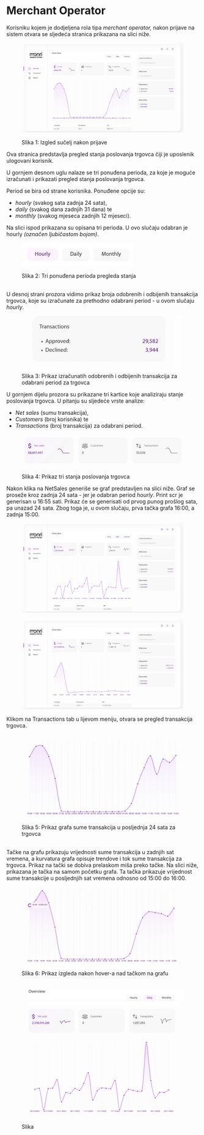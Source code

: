 # Merchant Operator

Korisniku kojem je dodjeljena rola tipa _merchant operator,_ nakon prijave na sistem otvara se sljedeća stranica prikazana na slici niže.

<figure><img src="../.gitbook/assets/68C74067-0768-4AF0-B92F-0F8BD3EC1CFA (1).jpeg" alt=""><figcaption><p>Slika 1: Izgled sučelj nakon prijave</p></figcaption></figure>

Ova stranica predstavlja pregled stanja poslovanja trgovca čiji je  uposlenik ulogovani korisnik.

U gornjem desnom uglu nalaze se tri ponuđena perioda, za koje je moguće izračunati i prikazati pregled stanja poslovanja trgovca.

Period se bira od strane korisnika. Ponuđene opcije su:

* _hourly_ (svakog sata zadnja 24 sata),
* _daily_ (svakog dana zadnjih 31 dana) te
* _monthly_ (svakog mjeseca zadnjih 12 mjeseci).

Na slici ispod prikazana su opisana tri perioda. U ovo slučaju odabran je hourly _(označen ljubičastom bojom)_.

<figure><img src="../.gitbook/assets/D9F34BFE-6964-4CF0-BD21-F885FC21498B_4_5005_c.jpeg" alt=""><figcaption><p>Slika 2: Tri ponuđena perioda pregleda stanja</p></figcaption></figure>

\
U desnoj strani prozora vidimo prikaz broja odobrenih i odbijenih transakcija trgovca, koje su izračunate za prethodno odabrani period - u ovom slučaju _hourly_.

<figure><img src="../.gitbook/assets/89EA922A-E94B-4CBB-B5B6-21D5A23821B1_4_5005_c.jpeg" alt=""><figcaption><p>Slika 3: Prikaz izračunatih odobrenih i odbijenih transakcija za odabrani period za trgovca</p></figcaption></figure>

U gornjem dijelu prozora su prikazane tri kartice koje analiziraju stanje poslovanja trgovca. U pitanju su sljedeće vrste analize:

* _Net sales_ (sumu transakcija),
* _Customers_ (broj korisnika) te
* _Transactions_ (broj transakcija) za odabrani period.

<figure><img src="../.gitbook/assets/F42C043C-86D7-4488-900C-C991D0AE4E27_4_5005_c.jpeg" alt=""><figcaption><p>Slika 4: Prikaz tri stanja poslovanja trgovca</p></figcaption></figure>

Nakon klika na NetSales generiše se graf predstavljen na slici niže. Graf se proseže kroz zadnja 24 sata - jer je odabran period _hourly_. Print scr je generisan u 16:55 sati. Prikaz će se generisati od prvog punog prošlog sata, pa unazad 24 sata. Zbog toga je, u ovom slučaju, prva tačka grafa 16:00, a zadnja 15:00.

<figure><img src="../.gitbook/assets/A14C2ED6-B739-4F5E-BE61-55E58FAC78F8 (1).jpeg" alt=""><figcaption></figcaption></figure>

<figure><img src="../.gitbook/assets/2E05EA75-AD23-4C63-96E2-BF33B0DA0CE5.jpeg" alt=""><figcaption></figcaption></figure>

Klikom na Transactions tab u lijevom meniju, otvara se pregled transakcija trgovca.

<figure><img src="../.gitbook/assets/9204AA3F-3934-462E-8405-9324E2ADEE27.jpeg" alt=""><figcaption><p>Slika 5: Prikaz grafa sume transakcija u posljednja 24 sata za trgovca</p></figcaption></figure>

\
Tačke na grafu prikazuju vrijednosti sume transakcija u zadnjih sat vremena, a kurvatura grafa opisuje trendove i tok sume transakcija za trgovca. Prikaz na tački se dobiva prelaskom miša preko tačke. Na slici niže, prikazana je tačka na samom početku grafa. Ta tačka prikazuje vrijednost sume transakcije u posljednjih sat vremena odnosno od 15:00 do 16:00.

<figure><img src="../.gitbook/assets/A7341244-35BF-4D1E-91B5-49704A6B7736.jpeg" alt=""><figcaption><p>Slika 6: Prikaz izgleda nakon hover-a nad tačkom na grafu</p></figcaption></figure>

<figure><img src="../.gitbook/assets/image (19).png" alt=""><figcaption><p>Slika</p></figcaption></figure>
